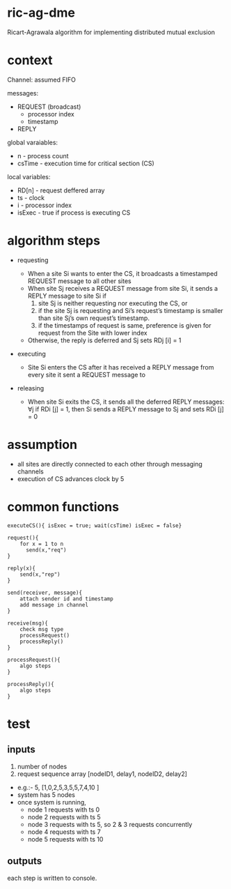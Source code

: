 # ric-ag-dme
Ricart-Agrawala algorithm for implementing distributed mutual exclusion

# context
Channel: assumed FIFO

messages: 
- REQUEST (broadcast)
  - processor index
  - timestamp
- REPLY

global varaiables:
- n - process count
- csTime - execution time for critical section (CS)

local variables: 
- RD[n] - request deffered array
- ts - clock
- i - processor index
- isExec - true if process is executing CS


# algorithm steps
- requesting
  - When a site Si wants to enter the CS, it broadcasts a timestamped REQUEST message to all other sites
  - When site Sj receives a REQUEST message from site Si, it sends a REPLY message to site Si if 
      1. site Sj is neither requesting nor executing the CS, or 
      2. if the site Sj is requesting and Si’s request’s timestamp is smaller than site Sj’s own request’s timestamp. 
      3. if the timestamps of request is same, preference is given for request from the Site with lower index 
  - Otherwise, the reply is deferred and Sj sets RDj [i] = 1

- executing
  - Site Si enters the CS after it has received a REPLY message from every site it sent a REQUEST message to

- releasing
  - When site Si exits the CS, it sends all the deferred REPLY messages: ∀j if RDi [j] = 1, then Si  sends a REPLY message to Sj and sets RDi [j] = 0

# assumption
- all sites are directly connected to each other through messaging channels
- execution of CS advances clock by 5

# common functions
    
    executeCS(){ isExec = true; wait(csTime) isExec = false}

    request(){
        for x = 1 to n
          send(x,"req")
    }

    reply(x){
        send(x,"rep")
    }

    send(receiver, message){
        attach sender id and timestamp
        add message in channel
    }

    receive(msg){
        check msg type
        processRequest()
        processReply()
    }

    processRequest(){
        algo steps
    }
    
    processReply(){
        algo steps
    }


# test
## inputs
1. number of nodes
3. request sequence array [nodeID1, delay1, nodeID2, delay2]
  - e.g.:- 5, [1,0,2,5,3,5,5,7,4,10 ]
  - system has 5 nodes 
  - once system is running, 
      - node 1 requests with ts 0
      - node 2 requests with ts 5
      - node 3 requests with ts 5, so 2 & 3 requests concurrently
      - node 4 requests with ts 7
      - node 5 requests with ts 10

## outputs
each step is written to console.



